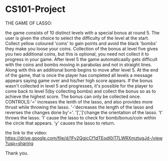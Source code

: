 # CS101-Project
THE GAME OF LASSO:

the game consists of 10 distinct levels with a special bonus at round 5. The user is given the choice to select the difficulty of  the level at the start. Collect yellow coloured 'coins' to gain points and avoid the black 'bombs' they make you loose your coins. Collection of the bonus at level five gives you two additional coins, but this is optional, you need not collect it to progress in your game. After level 5 the game automaticaally gets difficult with the coins and bombs moving in parabolas and not in straight lines. Along with this an additional bomb begins to move after level 5. At the end of the game, that is once the player has completed all levels a message appears saying game over and his/her high score appears. If the bonus wasn't collected in level 5 and progresses, it's possible for the player to come back to level 5(by collecting bombs) and collect the bonus so as to achieve the highest score. The bonus can only be collected once. 
CONTROLS:'=' increases the lenth of the lasso, and also provides more thrust while throwing the lasso.
         '-'decreases the length of the lasso and reverses the changes done by'='.
         '[',']'change the orientation of the lasso.
         't' throws the lasso.
         'l' cause the lasso to check for bomb/bonus/coin within the circle that appears.
         'y' causes the lasso to return. 

the link to the video:
https://drive.google.com/file/d/1Fv2QgjcCf1dTEodl0iT7LWRXmztugJd-/view?usp=sharing

Thank you.
